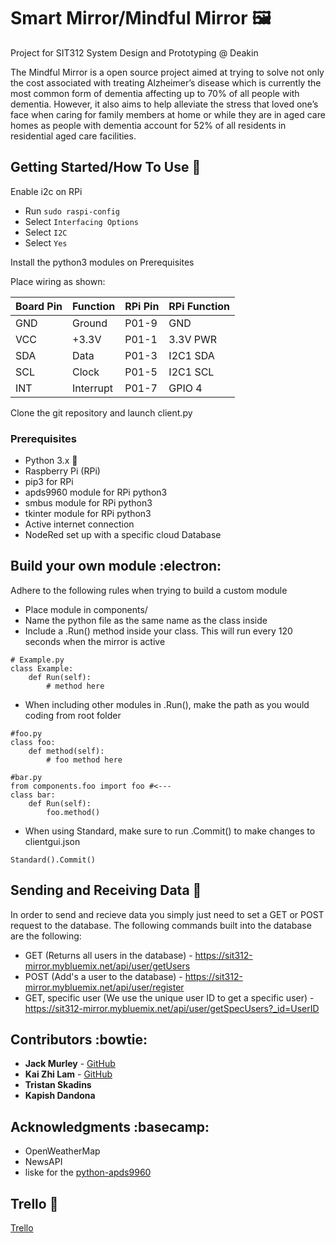 # Smart Mirror/Mindful Mirror :framed_picture:

Project for SIT312 System Design and Prototyping @ Deakin

The Mindful Mirror is a open source project aimed at trying to solve not only the cost associated with treating Alzheimer’s disease which is currently the most common form of dementia affecting up to 70% of all people with dementia. However, it also aims to help alleviate the stress that loved one’s face when caring for family members at home or while they are in aged care homes as people with dementia account for 52% of all residents in residential aged care facilities.

## Getting Started/How To Use :children_crossing:

Enable i2c on RPi
- Run ```sudo raspi-config```
- Select ```Interfacing Options```
- Select ```I2C```
- Select ```Yes```

Install the python3 modules on Prerequisites

Place wiring as shown:

| Board Pin | Function     |  RPi Pin | RPi Function   |
|-----------|--------------|----------|----------------|
| GND       | Ground       |  P01-9   | GND
| VCC       | +3.3V        |  P01-1   | 3.3V PWR
| SDA       | Data         |  P01-3   | I2C1 SDA
| SCL       | Clock        |  P01-5   | I2C1 SCL
| INT       | Interrupt    |  P01-7   | GPIO 4

Clone the git repository and launch client.py

### Prerequisites

- Python 3.x :snake:
- Raspberry Pi (RPi)
- pip3 for RPi
- apds9960 module for RPi python3
- smbus module for RPi python3
- tkinter module for RPi python3
- Active internet connection
- NodeRed set up with a specific cloud Database

## Build your own module :electron:

Adhere to the following rules when trying to build a custom module
- Place module in components/
- Name the python file as the same name as the class inside
- Include a .Run() method inside your class. This will run every 120 seconds when the mirror is active
```
# Example.py
class Example:
    def Run(self):
        # method here
```
- When including other modules in .Run(), make the path as you would coding from root folder
```
#foo.py
class foo:
    def method(self):
        # foo method here

#bar.py
from components.foo import foo #<---
class bar:
    def Run(self):
        foo.method()
```
- When using Standard, make sure to run .Commit() to make changes to clientgui.json 
```
Standard().Commit()
```


## Sending and Receiving Data :file_folder:

In order to send and recieve data you simply just need to set a GET or POST request to the database. The following commands built into the database are the following:

* GET (Returns all users in the database) - https://sit312-mirror.mybluemix.net/api/user/getUsers
* POST (Add's a user to the database) - https://sit312-mirror.mybluemix.net/api/user/register
* GET, specific user (We use the unique user ID to get a specific user) - https://sit312-mirror.mybluemix.net/api/user/getSpecUsers?_id=UserID

## Contributors :bowtie:

* **Jack Murley** - [GitHub](https://github.com/JTMurley)
* **Kai Zhi Lam** - [GitHub](https://github.com/kaizhilam)
* **Tristan Skadins**
* **Kapish Dandona**

## Acknowledgments :basecamp:

* OpenWeatherMap
* NewsAPI
* liske for the [python-apds9960](https://github.com/liske/python-apds9960)

## Trello :calendar:

[Trello](https://trello.com/invite/b/dhC3HB7k/4754cb65c0d6cbff4c509aed8d64d80a/sit312)
